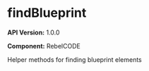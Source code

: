 # findBlueprint

**API Version:** 1.0.0

**Component:** RebelCODE

Helper methods for finding blueprint elements

